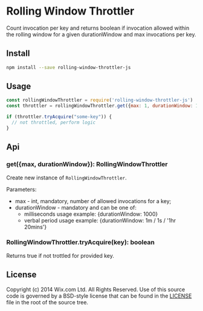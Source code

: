 # Rolling Window Throttler
Count invocation per key and returns boolean if invocation allowed within the rolling window for a given durationWindow and max invocations per key.

## Install

```sh
npm install --save rolling-window-throttler-js
```

## Usage

```js
const rollingWindowThrottler = require('rolling-window-throttler-js')
const throttler = rollingWindowThrottler.get({max: 1, durationWindow: 1s})

if (throttler.tryAcquire("some-key")) {
  // not throttled, perform logic
}
```

## Api

### get({max, durationWindow}): RollingWindowThrottler
Create new instance of `RollingWindowThrottler`.

Parameters:
  - max - int, mandatory, number of allowed invocations for a key;
  - durationWindow - mandatory and can be one of:
    - milliseconds usage example: {durationWindow: 1000}
    - verbal period usage example: {durationWindow: 1m / 1s / '1hr 20mins'}

### RollingWindowThrottler.tryAcquire(key): boolean
Returns true if not trottled for provided key.

## License
Copyright (c) 2014 Wix.com Ltd. All Rights Reserved. Use of this source code is governed by a BSD-style license that can be found in the [LICENSE](LICENSE.md) file in the root of the source tree.